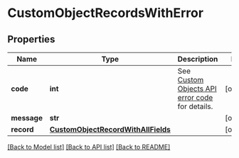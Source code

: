 # CustomObjectRecordsWithError

## Properties
Name | Type | Description | Notes
------------ | ------------- | ------------- | -------------
**code** | **int** | See [Custom Objects API error code](https://knowledgecenter.zuora.com/Central_Platform/Custom_Objects/Z_Custom_Objects_API#Custom_Objects_API_error_code) for details.  | [optional] 
**message** | **str** |  | [optional] 
**record** | [**CustomObjectRecordWithAllFields**](CustomObjectRecordWithAllFields.md) |  | [optional] 

[[Back to Model list]](../README.md#documentation-for-models) [[Back to API list]](../README.md#documentation-for-api-endpoints) [[Back to README]](../README.md)


